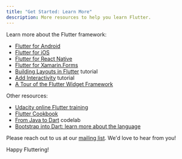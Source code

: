 ```yaml
---
title: "Get Started: Learn More"
description: More resources to help you learn Flutter.
---
```


Learn more about the Flutter framework:

* [Flutter for Android](/get-started/flutter-for/android-devs)
* [Flutter for iOS](/get-started/flutter-for/ios-devs)
* [Flutter for React Native](/get-started/flutter-for/react-native-devs)
* [Flutter for Xamarin.Forms](/get-started/flutter-for/xamarin-forms-devs)
* [Building Layouts in Flutter](/tutorials/layout) tutorial
* [Add Interactivity](/tutorials/interactive) tutorial
* [A Tour of the Flutter Widget Framework](/widgets-intro)

Other resources:

* [Udacity online Flutter training](https://www.udacity.com/course/build-native-mobile-apps-with-flutter--ud905)
* [Flutter Cookbook](/cookbook/)
* [From Java to Dart](https://codelabs.developers.google.com/codelabs/from-java-to-dart/#0) codelab
* [Bootstrap into Dart: learn more about the language](/bootstrap-into-dart/)

Please reach out to us at our [mailing list][]. We'd love to hear from you!

Happy Fluttering!

[mailing list]: mailto:{{site.email}}
